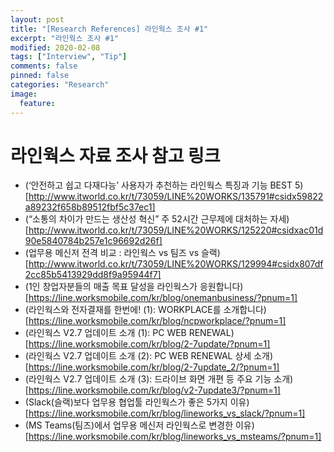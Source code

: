 ```yaml
---
layout: post
title: "[Research References] 라인웍스 조사 #1"
excerpt: "라인웍스 조사 #1"
modified: 2020-02-08
tags: ["Interview", "Tip"]
comments: false
pinned: false
categories: "Research"
image:
  feature:
---
```


# 라인웍스 자료 조사 참고 링크
- (‘안전하고 쉽고 다재다능’ 사용자가 추천하는 라인웍스 특징과 기능 BEST 5)[http://www.itworld.co.kr/t/73059/LINE%20WORKS/135791#csidx59822a89232f658b89512fbf5c37ec1]
- (“소통의 차이가 만드는 생산성 혁신” 주 52시간 근무제에 대처하는 자세)[http://www.itworld.co.kr/t/73059/LINE%20WORKS/125220#csidxac01d90e5840784b257e1c96692d26f]
- (업무용 메신저 전격 비교 : 라인웍스 vs 팀즈 vs 슬랙)[http://www.itworld.co.kr/t/73059/LINE%20WORKS/129994#csidx807df2cc85b5413929dd8f9a95944f7]
- (1인 창업자분들의 매출 목표 달성을 라인웍스가 응원합니다)[https://line.worksmobile.com/kr/blog/onemanbusiness/?pnum=1]
- (라인웍스와 전자결재를 한번에! (1): WORKPLACE를 소개합니다)[https://line.worksmobile.com/kr/blog/ncpworkplace/?pnum=1]
- (라인웍스 V2.7 업데이트 소개 (1): PC WEB RENEWAL)[https://line.worksmobile.com/kr/blog/2-7update/?pnum=1]
- (라인웍스 V2.7 업데이트 소개 (2): PC WEB RENEWAL 상세 소개)[https://line.worksmobile.com/kr/blog/2-7update_2/?pnum=1]
- (라인웍스 V2.7 업데이트 소개 (3): 드라이브 화면 개편 등 주요 기능 소개)[https://line.worksmobile.com/kr/blog/v2-7update3/?pnum=1]
- (Slack(슬랙)보다 업무용 협업툴 라인웍스가 좋은 5가지 이유​)[https://line.worksmobile.com/kr/blog/lineworks_vs_slack/?pnum=1]
- (MS Teams(팀즈)에서 업무용 메신저 라인웍스로 변경한 이유)[https://line.worksmobile.com/kr/blog/lineworks_vs_msteams/?pnum=1]